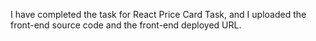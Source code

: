 I have completed the task for React Price Card Task, and I uploaded the front-end source code and the front-end deployed URL.